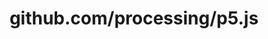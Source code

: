 ---
layout: post
title: github.com/processing/p5.js
categories: link
tags: [انگلیسی, برنامه‌نویسی]
---